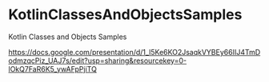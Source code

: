 # KotlinClassesAndObjectsSamples
Kotlin Classes and Objects Samples

https://docs.google.com/presentation/d/1_l5Ke6KO2JsaqkVYBEy66IIJ4TmDodmzqcPiz_UAJ7s/edit?usp=sharing&resourcekey=0-lOkQ7FaR6K5_ywAFpPjiTQ
